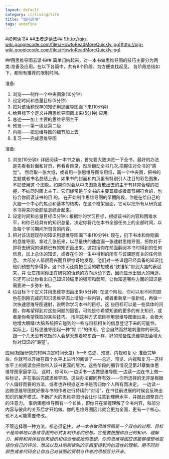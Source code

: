 ```yaml
---
layout: default
category: it/living/life
title: "如何读书"
tags: undefine
---
```






#如何读书#
##王者速读法##
![http://qjg-wiki.googlecode.com/files/HowtoReadMoreQuickly.jpg](http://qjg-wiki.googlecode.com/files/HowtoReadMoreQuickly.jpg)

##用思维导图去读书##
简单归纳起来，对一本书做思维导图的技巧主要分为两类:准备及应用。在以下各篇中，共有8个阶段。为方便查找起见，
各阶段总结如下，都附有推荐的限制时间。

准备:
  1. 浏览——制作一个中央图象(10分钟)
  1. 设定时间和总量目标(5分钟)
  1. 把对该话题现存的知识用思维导图画下来(10分钟)
  1. 给目标下个定义并用思维导图画出来(5分钟)
应用:
  1. 总述——加上主要的思维导图主干
  1. 预览——第一级及第二级
  1. 内视——把思维导图的细节加上去
  1. 复习——完成思维导图

准备:
  1. 浏览(10分钟): 
    详细阅读一本书之前，首先要大致浏览一下全书。最好的办法是先看看封面和背页，再看看目录，然后翻动全书几次,把握住对全书的“感觉”。
    然后取一张大纸，或者用一张思维导图专用纸，画一个中央图，把书的主题或者书名总结上去。如果书的封面和内页里有特别引人注目的彩色图象，不妨使用这 个图象。如果你对会从中央图象发散出去的主干有非常合理的把握，不妨同时画上主干。它们经常是与全书的主要篇章或者章节相符合的，也符合你阅读该书的目 的。
    在开始制作思维导图的早期阶段，你是在给自己的大脑一个中心的焦点和基本的结构，在这个框架里面，它可以把所有从研究这本书得来的全部信息综合起来。
  1. 设定时间和总量目标(5分钟):
    根据你的学习目标，根据该书的内容和困难水平，和你已经具有的知识总量，决定你将花在本书全部任务上的全部时间，以及每个学习期间所包含的内容。
  1. 把对该话题现存的知识用思维导图画下来(10分钟):
    现在，扔下书本和你刚画的息维导图，拿过几张纸来，以尽量快的速度画一张速射思维导图，把你对于即将去研究的课题已有的知识画出来。这包括你在前面翻阅本书时得到的任何信息，加上总体的知识，或者在你的一生中得到的所有与该课题有关的任何信息。
    大部分人都很高兴而且很惊讶地发现，他们对一些课题已经具备的知识比他们预想的多得多。这个练习还能把合适的联想或者“铁锚架”带到大脑的表层来，并 让它按照你正在研究的话题的方向运动下去，因而显示出很大的用途。它还可以让你看出自己知识领域里的强项和弱项，让你知道哪些方面的知识是需要进一步弥补 的。
  1. 给目标下个定义并用思维导图画出来(5分钟):
    在这个阶段，你可以用不同的颜色在刚刚完成的知识思维导图上增加一些内容，或者重新拿一张新纸，再做一次快速思维导图速射，说明你学习本书的目标。这 些目标可以是一些具体的问题，你希望得到对这些问题的回答，可能是你希望知道的更多的有关知识，或者是你希望获取的某些技巧。
    按照这种方式把目标用思维导图画出来，会极大地增大眼睛/大脑系统把它碰到的一些与目标相关的信息登记下来的可能性。实际上，目标思维导图起一种“胃 口”的作用，它会自然而然地刺激你的研究。跟一个几天没有吃饭的人会整天想着吃东西一样，好的预备性思维导图会增大你对知识的“渴望”。

应用(根据研究的材料决定时间长度):
  5—8 总述、预览、内视和复习:
    准备完毕后，你就可以开始在四个水平上进行的阅读了——总述、预览、内视和复习—这样水平上的阅读会把你带入该书更深的层次。这些阶段的细节情况见第21章集体思维导图家庭学习。
    这时，你可以:一边读书一边做思维导图;一边读一边在书上做一些标记，并在事后完成思维导图。这些办法都同样有效——你所选择的无非是根据个人偏好而要的方法，或者也许根据这本书是否归你个人所有而决定。
    一边读一边做思维导图就好像与书的作者进行持续的“对话”，在书往前进展的时候会反映出知识的展开模式。不断扩大的思维导图也会让你注意到理解水平，并据此调整自己的注意力。
    事后画思维导图有一个长处，即你只在掌握理解了全书内容，和部分内容与彼此的关系后才开始做。你的思维导图因此就会更为全面，更有一个核心，也不太可能需要修改。

不管选择哪一种方法，都必须记住，*对一本书做思维导图是一个双向的过程。目标不是简单地以思维导图的形式复制作者的思想。它是要根据你自己的知识、理解力、解释和具体目标来组织和综合他或她的思想。你的思维导图应该能够理想地包括你自己的评论、想法以及从刚刚读到的东西里得到的创造性的理解。用不同的 颜色或者代码会让你自己对该图的贡献与作者的思想区分开来。*
